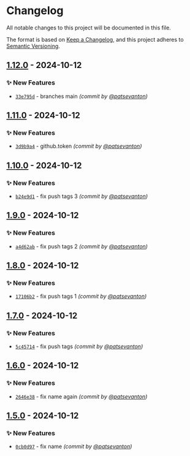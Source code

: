 # Changelog
All notable changes to this project will be documented in this file.

The format is based on [Keep a Changelog](https://keepachangelog.com/en/1.0.0/),
and this project adheres to [Semantic Versioning](https://semver.org/spec/v2.0.0.html).

## [1.12.0] - 2024-10-12
### :sparkles: New Features
- [`33e795d`](https://github.com/patsevanton/test-docker-images/commit/33e795dc94cafa16d67ff0caf08318d4d8736fa5) - branches main *(commit by [@patsevanton](https://github.com/patsevanton))*


## [1.11.0] - 2024-10-12
### :sparkles: New Features
- [`3d9b9a4`](https://github.com/patsevanton/test-docker-images/commit/3d9b9a47b646907f52a064f8ac243faabaed2e49) - github.token *(commit by [@patsevanton](https://github.com/patsevanton))*


## [1.10.0] - 2024-10-12
### :sparkles: New Features
- [`b24e9d1`](https://github.com/patsevanton/test-docker-images/commit/b24e9d1b948a5a3fbe2309be631fe84d5298f353) - fix push tags 3 *(commit by [@patsevanton](https://github.com/patsevanton))*


## [1.9.0] - 2024-10-12
### :sparkles: New Features
- [`a4d62ab`](https://github.com/patsevanton/test-docker-images/commit/a4d62abb00618ca31783c1728c483f86712182fb) - fix push tags 2 *(commit by [@patsevanton](https://github.com/patsevanton))*


## [1.8.0] - 2024-10-12
### :sparkles: New Features
- [`17106b2`](https://github.com/patsevanton/test-docker-images/commit/17106b2a0ffd42a9208a72754fd7f6a0fc919397) - fix push tags 1 *(commit by [@patsevanton](https://github.com/patsevanton))*


## [1.7.0] - 2024-10-12
### :sparkles: New Features
- [`5c45714`](https://github.com/patsevanton/test-docker-images/commit/5c457147136c5663909dd47b714b5b59b454273a) - fix push tags *(commit by [@patsevanton](https://github.com/patsevanton))*


## [1.6.0] - 2024-10-12
### :sparkles: New Features
- [`2646e38`](https://github.com/patsevanton/test-docker-images/commit/2646e38e29d59af8cf93663dc282d12ba9604007) - fix name again *(commit by [@patsevanton](https://github.com/patsevanton))*


## [1.5.0] - 2024-10-12
### :sparkles: New Features
- [`0cb0d97`](https://github.com/patsevanton/test-docker-images/commit/0cb0d97c4a3d087706cdeb396e654b2823f253bf) - fix name *(commit by [@patsevanton](https://github.com/patsevanton))*

[1.5.0]: https://github.com/patsevanton/test-docker-images/compare/1.4.0...1.5.0
[1.6.0]: https://github.com/patsevanton/test-docker-images/compare/1.5.0...1.6.0
[1.7.0]: https://github.com/patsevanton/test-docker-images/compare/1.6.0...1.7.0
[1.8.0]: https://github.com/patsevanton/test-docker-images/compare/1.7.0...1.8.0
[1.9.0]: https://github.com/patsevanton/test-docker-images/compare/1.8.0...1.9.0
[1.10.0]: https://github.com/patsevanton/test-docker-images/compare/1.9.0...1.10.0
[1.11.0]: https://github.com/patsevanton/test-docker-images/compare/1.10.0...1.11.0
[1.12.0]: https://github.com/patsevanton/test-docker-images/compare/1.11.0...1.12.0
